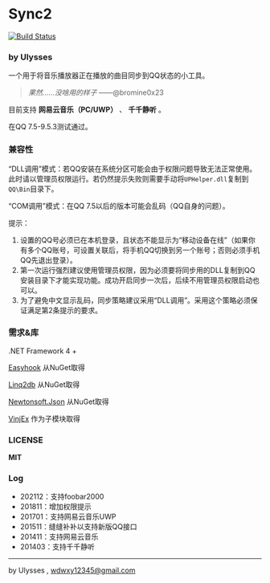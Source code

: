 ﻿# Sync2

[![Build Status](https://ci.appveyor.com/api/projects/status/apiqkde3648ykncb?svg=true)](https://ci.appveyor.com/project/UlyssesWu/sync2)

### by Ulysses

一个用于将音乐播放器正在播放的曲目同步到QQ状态的小工具。

>*果然……没啥用的样子*   ——@bromine0x23

目前支持 **网易云音乐（PC/UWP）** 、 **千千静听** 。

在QQ 7.5-9.5.3测试通过。

### 兼容性

“DLL调用”模式：若QQ安装在系统分区可能会由于权限问题导致无法正常使用。此时请以管理员权限运行。若仍然提示失败则需要手动将`UPHelper.dll`复制到`QQ\Bin`目录下。

“COM调用”模式：在QQ 7.5以后的版本可能会乱码（QQ自身的问题）。

提示：

1. 设置的QQ号必须已在本机登录，且状态不能显示为“移动设备在线”（如果你有多个QQ账号，可设置关联后，将手机QQ切换到另一个账号；否则必须手机QQ先退出登录）。
2. 第一次运行强烈建议使用管理员权限，因为必须要将同步用的DLL复制到QQ安装目录下才能实现功能。成功开启同步一次后，后续不用管理员权限启动也可以。
3. 为了避免中文显示乱码，同步策略建议采用“DLL调用”。采用这个策略必须保证满足第2条提示的要求。

### 需求&库

.NET Framework 4 +

[Easyhook](https://easyhook.github.io/) 从NuGet取得

[Linq2db](https://github.com/linq2db/linq2db) 从NuGet取得

[Newtonsoft.Json](https://github.com/JamesNK/Newtonsoft.Json) 从NuGet取得

[VinjEx](https://github.com/UlyssesWu/VinjEx) 作为子模块取得

### LICENSE

**MIT**

### Log
- 202112：支持foobar2000
- 201811：增加权限提示
- 201701：支持网易云音乐UWP
- 201511：缝缝补补以支持新版QQ接口
- 201411：支持网易云音乐
- 201403：支持千千静听

---

by Ulysses , wdwxy12345@gmail.com
